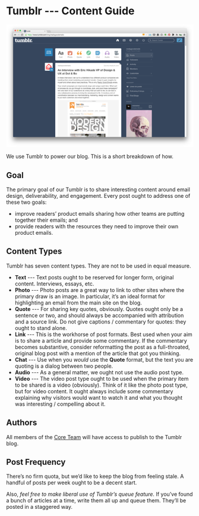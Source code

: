 Tumblr --- Content Guide
=====

[![Tumblr Dashboard][producti]][product]

We use Tumblr to power our blog. This is a short breakdown of how.

Goal
-------

The primary goal of our Tumblr is to share interesting content around email design, deliverability, and engagement. Every post ought to address one of these two goals:

- improve readers’ product emails sharing how other teams are putting together their emails; and
- provide readers with the resources they need to improve their own product emails.

Content Types
-------

Tumblr has seven content types. They are not to be used in equal measure.

- **Text** --- Text posts ought to be reserved for longer form, original content. Interviews, essays, etc.
- **Photo** --- Photo posts are a great way to link to other sites where the primary draw is an image. In particular, it’s an ideal format for highlighting an email from the main site on the blog.
- **Quote** --- For sharing key quotes, obviously. Quotes ought only be a sentence or two, and should always be accompanied with attribution and a source link. Do not give captions / commentary for quotes: they ought to stand alone.
- **Link** --- This is the workhorse of post formats. Best used when your aim is to share a article and provide some commentary. If the commentary becomes substantive, consider reformatting the post as a full-throated, original blog post with a mention of the article that got you thinking.
- **Chat** --- Use when you *would* use the **Quote** format, but the text you are quoting is a dialog between two people.
- **Audio** --- As a general matter, we ought not use the audio post type.
- **Video** --- The video post type ought to be used when the primary item to be shared is a video (obviously). Think of it like the photo post type, but for video content. It ought always include some commentary explaining why visitors would want to watch it and what you thought was interesting / compelling about it.

Authors
-------

All members of the [Core Team][core] will have access to publish to the Tumblr blog.

Post Frequency
-------

There’s no firm quota, but we’d like to keep the blog from feeling stale. A handful of posts per week ought to be a decent start.

Also, *feel free to make liberal use of Tumblr’s queue feature.* If you’ve found a bunch of articles at a time, write them all up and queue them. They’ll be posted in a staggered way.

[product]: http://blog.reallygoodemails.com
[producti]: tumblr.png
[core]: https://assembly.com/really-good-emails/people?filter=core